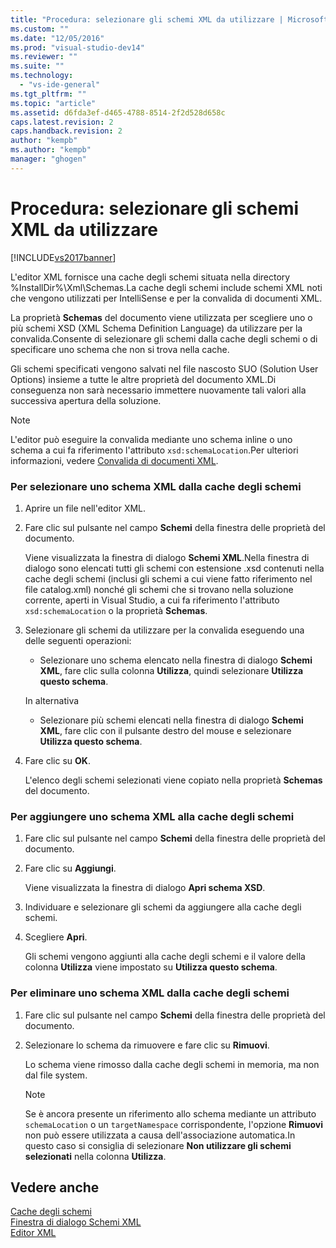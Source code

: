 ```yaml
---
title: "Procedura: selezionare gli schemi XML da utilizzare | Microsoft Docs"
ms.custom: ""
ms.date: "12/05/2016"
ms.prod: "visual-studio-dev14"
ms.reviewer: ""
ms.suite: ""
ms.technology: 
  - "vs-ide-general"
ms.tgt_pltfrm: ""
ms.topic: "article"
ms.assetid: d6fda3ef-d465-4788-8514-2f2d528d658c
caps.latest.revision: 2
caps.handback.revision: 2
author: "kempb"
ms.author: "kempb"
manager: "ghogen"
---
```

# Procedura: selezionare gli schemi XML da utilizzare
[!INCLUDE[vs2017banner](../code-quality/includes/vs2017banner.md)]

L'editor XML fornisce una cache degli schemi situata nella directory %InstallDir%\\Xml\\Schemas.La cache degli schemi include schemi XML noti che vengono utilizzati per IntelliSense e per la convalida di documenti XML.  
  
 La proprietà **Schemas** del documento viene utilizzata per scegliere uno o più schemi XSD \(XML Schema Definition Language\) da utilizzare per la convalida.Consente di selezionare gli schemi dalla cache degli schemi o di specificare uno schema che non si trova nella cache.  
  
 Gli schemi specificati vengono salvati nel file nascosto SUO \(Solution User Options\) insieme a tutte le altre proprietà del documento XML.Di conseguenza non sarà necessario immettere nuovamente tali valori alla successiva apertura della soluzione.  
  
> [!NOTE]
>  L'editor può eseguire la convalida mediante uno schema inline o uno schema a cui fa riferimento l'attributo `xsd:schemaLocation`.Per ulteriori informazioni, vedere [Convalida di documenti XML](../xml-tools/xml-document-validation.md).  
  
### Per selezionare uno schema XML dalla cache degli schemi  
  
1.  Aprire un file nell'editor XML.  
  
2.  Fare clic sul pulsante nel campo **Schemi** della finestra delle proprietà del documento.  
  
     Viene visualizzata la finestra di dialogo **Schemi XML**.Nella finestra di dialogo sono elencati tutti gli schemi con estensione .xsd contenuti nella cache degli schemi \(inclusi gli schemi a cui viene fatto riferimento nel file catalog.xml\) nonché gli schemi che si trovano nella soluzione corrente, aperti in Visual Studio, a cui fa riferimento l'attributo `xsd:schemaLocation` o la proprietà **Schemas**.  
  
3.  Selezionare gli schemi da utilizzare per la convalida eseguendo una delle seguenti operazioni:  
  
    -   Selezionare uno schema elencato nella finestra di dialogo **Schemi XML**, fare clic sulla colonna **Utilizza**, quindi selezionare **Utilizza questo schema**.  
  
     In alternativa  
  
    -   Selezionare più schemi elencati nella finestra di dialogo **Schemi XML**, fare clic con il pulsante destro del mouse e selezionare **Utilizza questo schema**.  
  
4.  Fare clic su **OK**.  
  
     L'elenco degli schemi selezionati viene copiato nella proprietà **Schemas** del documento.  
  
### Per aggiungere uno schema XML alla cache degli schemi  
  
1.  Fare clic sul pulsante nel campo **Schemi** della finestra delle proprietà del documento.  
  
2.  Fare clic su **Aggiungi**.  
  
     Viene visualizzata la finestra di dialogo **Apri schema XSD**.  
  
3.  Individuare e selezionare gli schemi da aggiungere alla cache degli schemi.  
  
4.  Scegliere **Apri**.  
  
     Gli schemi vengono aggiunti alla cache degli schemi e il valore della colonna **Utilizza** viene impostato su **Utilizza questo schema**.  
  
### Per eliminare uno schema XML dalla cache degli schemi  
  
1.  Fare clic sul pulsante nel campo **Schemi** della finestra delle proprietà del documento.  
  
2.  Selezionare lo schema da rimuovere e fare clic su **Rimuovi**.  
  
     Lo schema viene rimosso dalla cache degli schemi in memoria, ma non dal file system.  
  
    > [!NOTE]
    >  Se è ancora presente un riferimento allo schema mediante un attributo `schemaLocation` o un `targetNamespace` corrispondente, l'opzione **Rimuovi** non può essere utilizzata a causa dell'associazione automatica.In questo caso si consiglia di selezionare **Non utilizzare gli schemi selezionati** nella colonna **Utilizza**.  
  
## Vedere anche  
 [Cache degli schemi](../xml-tools/schema-cache.md)   
 [Finestra di dialogo Schemi XML](../xml-tools/xml-schemas-dialog-box.md)   
 [Editor XML](../xml-tools/xml-editor.md)